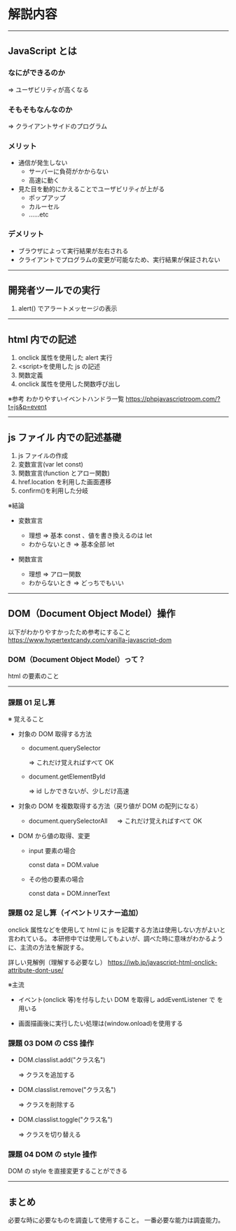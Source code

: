 # 解説内容

---

## JavaScript とは

### なにができるのか

⇒ ユーザビリティが高くなる

### そもそもなんなのか

⇒ クライアントサイドのプログラム

### メリット

- 通信が発生しない
  - サーバーに負荷がかからない
  - 高速に動く
- 見た目を動的にかえることでユーザビリティが上がる
  - ポップアップ
  - カルーセル
  - ……etc

### デメリット

- ブラウザによって実行結果が左右される
- クライアントでプログラムの変更が可能なため、実行結果が保証されない

---

## 開発者ツールでの実行

1. alert() でアラートメッセージの表示

---

## html 内での記述

1. onclick 属性を使用した alert 実行
2. \<script>を使用した js の記述
3. 関数定義
4. onclick 属性を使用した関数呼び出し

※参考
わかりやすいイベントハンドラ一覧
https://phpjavascriptroom.com/?t=js&p=event

---

## js ファイル 内での記述基礎

1. js ファイルの作成
1. 変数宣言(var let const)
1. 関数宣言(function とアロー関数)
1. href.location を利用した画面遷移
1. confirm()を利用した分岐

※結論

- 変数宣言

  - 理想 ⇒ 基本 const 、値を書き換えるのは let
  - わからないとき ⇒ 基本全部 let

- 関数宣言
  - 理想 ⇒ アロー関数
  - わからないとき ⇒ どっちでもいい

---

## DOM（Document Object Model）操作

以下がわかりやすかったため参考にすること
https://www.hypertextcandy.com/vanilla-javascript-dom

### DOM（Document Object Model）って？

html の要素のこと

---

### 課題 01 足し算

※ 覚えること

- 対象の DOM 取得する方法

  - document.querySelector

    ⇒ これだけ覚えればすべて OK

  - document.getElementById

    ⇒ id しかできないが、少しだけ高速

- 対象の DOM を複数取得する方法（戻り値が DOM の配列になる）

  - document.querySelectorAll
    　 ⇒ これだけ覚えればすべて OK

- DOM から値の取得、変更

  - input 要素の場合

    const data = DOM.value

  - その他の要素の場合

    const data = DOM.innerText

### 課題 02 足し算（イベントリスナー追加）

onclick 属性などを使用して html に js を記載する方法は使用しない方がよいと言われている。
本研修中では使用してもよいが、調べた時に意味がわかるように、主流の方法を解説する。

詳しい見解例（理解する必要なし）
https://iwb.jp/javascript-html-onclick-attribute-dont-use/

※主流

- イベント(onclick 等)を付与したい DOM を取得し addEventListener で を用いる

- 画面描画後に実行したい処理は(window.onload)を使用する

### 課題 03 DOM の CSS 操作

- DOM.classlist.add("クラス名")

  ⇒ クラスを追加する

- DOM.classlist.remove("クラス名")

  ⇒ クラスを削除する

- DOM.classlist.toggle("クラス名")

  ⇒ クラスを切り替える

### 課題 04 DOM の style 操作

DOM の style を直接変更することができる

---

## まとめ

必要な時に必要なものを調査して使用すること。
一番必要な能力は調査能力。
